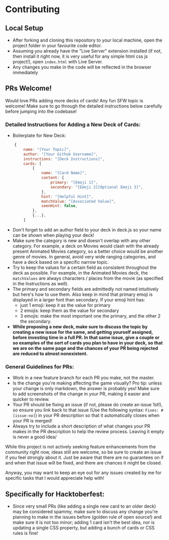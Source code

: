 # Contributing

## Local Setup
- After forking and cloning this repository to your local machine, open the project folder in your favourite code editor.
- Assuming you already have the "Live Server" extension installed (if not, then install it right now, it is very useful for any simple html css js project!), open `index.html` with Live Server.
- Any changes you make in the code will be reflected in the browser immediately

## PRs Welcome!

Would love PRs adding more decks of cards! Any fun SFW topic is welcome! Make sure to go through the detailed instructions below carefully before jumping into the codebase!

### Detailed Instructions for Adding a New Deck of Cards:
-  Boilerplate for New Deck:
```javascript
    {
        name: "[Your Topic]",
        author: "[Your Github Username]",
        instructions: "[Deck Instructions]",
        cards: [
            {
                name: "[Card Name]",
                content: {
                    primary: "[Emoji 1]",
                    secondary: "[Emoji 2][Optional Emoji 3]",
                },
                hint: "[Helpful Hint]",
                matchValue: "[Associated Value]",
                seenHint: false,
            },
            {...},
        ]
```
- Don't forget to add an author field to your deck in deck.js so your name can be shown when playing your deck!
- Make sure the category is new and doesn't overlap with any other category. For example, a deck on Movies would clash with the already present Animated Movies category, so a better choice would be another genre of movies. In general, avoid very wide ranging categories, and have a deck based on a specific narrow topic.
- Try to keep the values for a certain field as consistent throughout the deck as possible. For example, in the Animated Movies deck, the `matchValues` are always characters / places from the movie (as specified in the Instructions as well). 
- The primary and secondary fields are admittedly not named intuitively but here's how to use them. Also keep in mind that primary emoji is displayed in a larger font than secondary. If your emoji hint has:
  - just 1 emoji: keep it as the value for primary
  - 2 emojis: keep them as the value for secondary
  - 3 emojis: make the most important one the primary, and the other 2 the secondary. 
- **While proposing a new deck, make sure to discuss the topic by creating a new issue for the same, and getting yourself assigned, before investing time in a full PR. In that same issue, give a couple or so examples of the sort of cards you plan to have in your deck, so that we are on the same page and the chances of your PR being rejected are reduced to almost nonexistent.**

### General Guidelines for PRs:
- Work in a new feature branch for each PR you make, not the master.
- Is the change you're making affecting the game visually? Pro tip: unless your change is only markdown, the answer is probably yes! Make sure to add screenshots of the change in your PR, making it easier and quicker to review.
- Your PR should be fixing an issue (if not, please do create an issue 1st!), so ensure you link back to that issue (Use the following syntax: `Fixes: #[issue-no]`) in your PR description so that it automatically closes when your PR is merged!
- Always try to include a short description of what changes your PR makes in the PR description to help the review process. Leaving it empty is never a good idea/

While this project is not actively seeking feature enhancements from the community right now, ideas still are welcome, so be sure to create an issue if you feel strongly about it. Just be aware that there are no guarantees on if and when that issue will be fixed, and there are chances it might be closed.

Anyway, you may want to keep an eye out for any issues created by me for specific tasks that I would appreciate help with!

## Specifically for Hacktoberfest:
- Since very small PRs (like adding a single new card to an older deck) may be considered spammy, make sure to discuss any change you're planning to make in the issues before (golden rule of open source!) and make sure it is not too minor; adding 1 card isn't the best idea, nor is updating a single CSS property, but adding a bunch of cards or CSS rules is fine!
